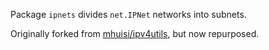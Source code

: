 
Package `ipnets` divides `net.IPNet` networks into subnets.


Originally forked from [mhuisi/ipv4utils](https://github.com/mhuisi/ipv4utils), but now repurposed.
